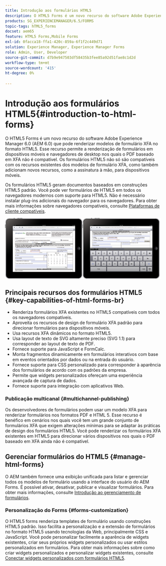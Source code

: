 ```yaml
---
title: Introdução aos formulários HTML5
description: O HTML5 Forms é um novo recurso do software Adobe Experience Manager 6.0 (AEM 6.0) que pode renderizar modelos de formulário XFA no formato HTML5.
products: SG_EXPERIENCEMANAGER/6.5/FORMS
topic-tags: hTML5_forms
docset: aem65
feature: HTML5 Forms,Mobile Forms
exl-id: 0facca18-ffa1-420c-859a-6f1f2c449d71
solution: Experience Manager, Experience Manager Forms
role: Admin, User, Developer
source-git-commit: d7b9e947503df58435b3fee85a92d51fae8c1d2d
workflow-type: tm+mt
source-wordcount: '415'
ht-degree: 0%

---
```


# Introdução aos formulários HTML5{#introduction-to-html-forms}

O HTML5 Forms é um novo recurso do software Adobe Experience Manager 6.0 (AEM 6.0) que pode renderizar modelos de formulário XFA no formato HTML5. Esse recurso permite a renderização de formulários em dispositivos móveis e navegadores de desktop nos quais o PDF baseado em XFA não é compatível. Os formulários HTML5 não só são compatíveis com os recursos existentes dos modelos de formulário XFA, como também adicionam novos recursos, como a assinatura à mão, para dispositivos móveis.

Os formulários HTML5 geram documentos baseados em construções HTML5 padrão. Você pode ver formulários de HTML5 em todos os navegadores modernos com suporte para HTML5. Não é necessário instalar plug-ins adicionais do navegador para os navegadores. Para obter mais informações sobre navegadores compatíveis, consulte [Plataformas de cliente compatíveis](https://adobe.com/go/learn_aemforms_supportedplatforms_63).

![visualização do formulário HTML](do-not-localize/mobile_form_on_an_ipad_date_14.png)

## Principais recursos dos formulários HTML5 {#key-capabilities-of-html-forms-br}

* Renderiza formulários XFA existentes no HTML5 compatíveis com todos os navegadores compatíveis.
* Aproveita os recursos de design de formulário XFA padrão para direcionar formulários para dispositivos móveis.
* Usa recursos XFA dinâmicos no formato HTML5.
* Usa layout de texto de SVG altamente preciso (SVG 1.1) para corresponder ao layout de texto de PDF.
* Fornece suporte para JavaScript e FormCalc.
* Monta fragmentos dinamicamente em formulários interativos com base em eventos orientados por dados ou na entrada do usuário.
* Fornece suporte para CSS personalizado para corresponder à aparência dos formulários de acordo com os padrões da empresa.
* Permite que widgets personalizados ofereçam uma experiência avançada de captura de dados.
* Fornece suporte para integração com aplicativos Web.

### Publicação multicanal {#multichannel-publishing}

Os desenvolvedores de formulários podem usar um modelo XFA para renderizar formulários nos formatos PDF e HTML 5. Esse recurso é benéfico em cenários nos quais você tem um grande conjunto de formulários XFA que exigem alterações mínimas para se adaptar às práticas de design dos formulários HTML5. Você pode renderizar os formulários XFA existentes em HTML5 para direcionar vários dispositivos nos quais o PDF baseado em XFA ainda não é compatível.

## Gerenciar formulários do HTML5 {#manage-html-forms}

O AEM também fornece uma exibição unificada para listar e gerenciar todos os modelos de formulário usando a interface do usuário do AEM Forms. É possível ativar, desativar, publicar e visualizar formulários. Para obter mais informações, consulte [Introdução ao gerenciamento de formulários](../../forms/using/introduction-managing-forms.md).

### Personalização do Forms {#forms-customization}

O HTML5 forms renderiza templates de formulário usando construções HTML5 padrão. Isso facilita a personalização e a extensão de formulários no formato HTML5 usando tecnologias da Web, principalmente CSS e JavaScript. Você pode personalizar facilmente a aparência de widgets existentes, criar seus próprios widgets personalizados ou usar estilos personalizados em formulários. Para obter mais informações sobre como criar widgets personalizados e personalizar widgets existentes, consulte [Conectar widgets personalizados com formulários HTML5](../../forms/using/custom-widgets.md).
